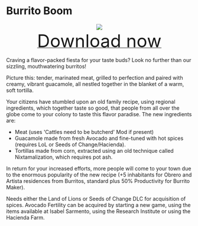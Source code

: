 # Burrito Boom

<div align=center><img src="_media/Anno1800/mod_banners/burritoboom/banner.png"/></div>

<div align=center><a href="https://g-4169.modapi.io/v1/games/4169/mods/3230077/files/4512570/download"> <font size="40">Download now</font></a></div>

Craving a flavor-packed fiesta for your taste buds? Look no further than our sizzling, mouthwatering burritos!

Picture this: tender, marinated meat, grilled to perfection and paired with creamy, vibrant guacamole, all nestled together in the blanket of a warm, soft tortilla.

Your citizens have stumbled upon an old family recipe, using regional ingredients, which together taste so good, that people from all over the globe come to your colony to taste this flavor paradise. The new ingredients are:
- Meat (uses 'Cattles need to be butcherd' Mod if present)
- Guacamole made from fresh Avocado and fine-tuned with hot spices (requires LoL or Seeds of Change/Hacienda).
- Tortillas made from corn, extracted using an old technique called Nixtamalization, which requires pot ash.

In return for your increased efforts, more people will come to your town due to the enormous popularity of the new recipe (+5 inhabitants for Obrero and Artista residences from Burritos, standard plus 50% Productivity for Burrito Maker).

Needs either the Land of Lions or Seeds of Change DLC for acquisition of spices. Avocado Fertility can be acquired by starting a new game, using the items available at Isabel Sarmento, using the Research Institute or using the Hacienda Farm.